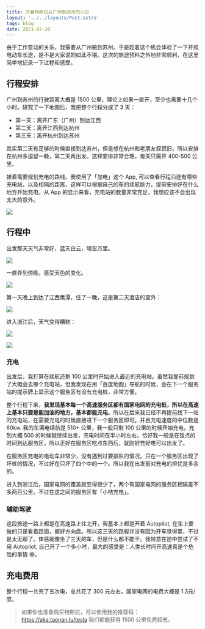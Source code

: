 ```yaml
---
title: 开着特斯拉从广州到苏州的小记
layout: '../../layouts/Post.astro'
tags: blog
date: 2021-07-20
---
```


由于工作变动的关系，我需要从广州搬到苏州。于是趁着这个机会体验了一下开纯电动车长途，是不是大家说的如此不堪。这次的旅途预料之外地非常顺利，在这里简单地记录一下过程和感受。

## 行程安排

广州到苏州的行驶距离大概是 1500 公里，理论上如果一直开，至少也需要十几个小时。研究了一下地图后，我把整个行程分成了 3 天：

- 第一天：离开广东（广州）到达江西
- 第二天：离开江西到达杭州
- 第三天：离开杭州到达苏州

其实第二天有足够的时候直接到达苏州，但是想在杭州和老朋友叙叙旧，所以安排在杭州多逗留一晚，第二天再出发。这样安排非常合理，每天只需开 400-500 公里。

接着需要规划充电的路线。我使用了「加电」这个 App, 可以查看行程沿途有哪些充电站，以及相隔的距离，这样可以根据自己的车的续航能力，提前安排好在什么地方开始充电。从 App 的显示来看，充电站的数量非常充足，我想应该不会出现太大的意外。

![](https://gbstatic.djyde.com/uPic/DZxGYl.png?x-oss-process=style/80)


## 行程中

出发那天天气非常好，蓝天白云，晴空万里。

![](https://gbstatic.djyde.com/uPic/L9GSEf.jpg?x-oss-process=style/80)

一直弄到傍晚，感受天色的变化。

![](https://gbstatic.djyde.com/uPic/7XwvOP.JPG?x-oss-process=style/80)

第一天晚上到达了江西鹰潭，住了一晚，这是第二天酒店的窗外：

![](https://gbstatic.djyde.com/uPic/VdCbfN.jpg?x-oss-process=style/80)

进入浙江后，天气变得糟糕：

![](https://gbstatic.djyde.com/uPic/qEzIAW.jpg?x-oss-process=style/80)

![](https://gbstatic.djyde.com/uPic/ayYXFU.jpg?x-oss-process=style/80)

### 充电

出发后，我打算在续航还剩 100 公里时开始进入最近的充电站。虽然我提前规划了大概会去哪个充电站，但我发现在用「百度地图」导航的时候，会在下一个服务站的提示牌上显示这个服务区有没有充电桩，非常方便。

整个行程下来，**我发现基本每一个高速服务区都有国家电网的充电桩，所以在高速上基本只要是能加油的地方，基本都能充电**。所以在后来我已经不再提前找下一站的充电站，在需要充电的时候直接进下一个服务区即可。并且充电速度的中位数是 60kw. 我的车满电续航是 510+ 公里，我一般只剩 100 公里的时候开始充电，充到大概 500 的时候就继续出发，充电时间在半小时左右。恰好我一般是在饭点的时间到达服务区，所以正好在服务区吃点东西后，就刚好充好电可以出发了。

在服务区充电的电动车非常少，没有遇到过要排队的情况。只在一个服务区出现了坏桩的情况，不过好在只坏了四个中的一个。所以我在出发前对充电的担忧是多余的。

进入到浙江后，国家电网的覆盖就变得很少了，两个有国家电网的服务区相隔差不多两百公里。不过在这之间的服务区有「小桔充电」。

### 辅助驾驶

这段旅途一路上都是在高速路上往北开，我基本上都是开着 Autopilot, 在车上要做的只是看着路面，握好方向盘。所以这三天的路程并没有因为开车觉得累，不过是太无聊了。体感就像坐了三天的车，但是什么都不能干。我特意在途中尝试了不用 Autopilot, 自己开了一个多小时，最大的感受是：人类长时间开高速真是个危险的事情 😆。

## 充电费用

整个行程一共充了五次电，总共花了 300 元左右。国家电网的电费大概是 1.3元/度。

> 如果你也准备购买特斯拉，可以使用我的推荐码：https://aka.taonan.lu/tesla 我们都能获得 1500 公里免费超充。